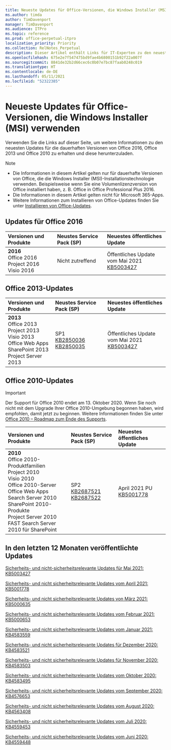 ```yaml
---
title: Neueste Updates für Office-Versionen, die Windows Installer (MSI) verwenden
ms.author: timda
author: TimDavenport
manager: TimDavenport
ms.audience: ITPro
ms.topic: reference
ms.prod: office-perpetual-itpro
localization_priority: Priority
ms.collection: RelNotes_Perpetual
description: Dieser Artikel enthält Links für IT-Experten zu den neuesten Updateinformationen für dauerhafte Versionen von Office 2016, Office 2013 und Office 2010
ms.openlocfilehash: 675e2e7f547475bd9fae4b6800151b92f22a007f
ms.sourcegitcommit: 8841de32b2d66cec6c0b07e7bc87faab0248c019
ms.translationtype: HT
ms.contentlocale: de-DE
ms.lasthandoff: 05/11/2021
ms.locfileid: "52322385"
---
```

# <a name="latest-updates-for-versions-of-office-that-use-windows-installer-msi"></a>Neueste Updates für Office-Versionen, die Windows Installer (MSI) verwenden

Verwenden Sie die Links auf dieser Seite, um weitere Informationen zu den neuesten Updates für die dauerhaften Versionen von Office 2016, Office 2013 und Office 2010 zu erhalten und diese herunterzuladen.
  
 
> [!NOTE]
> - Die Informationen in diesem Artikel gelten nur für dauerhafte Versionen von Office, die die Windows Installer (MSI)-Installationstechnologie verwenden. Beispielsweise wenn Sie eine Volumenlizenzversion von Office installiert haben, z. B. Office in Office Professional Plus 2016.
> - Die Informationen in diesem Artikel gelten nicht für Microsoft 365-Apps.
> - Weitere Informationen zum Installieren von Office-Updates finden Sie unter [Installieren von Office-Updates](https://support.office.com/article/2ab296f3-7f03-43a2-8e50-46de917611c5). 


## <a name="office-2016-updates"></a>Updates für Office 2016

|**Versionen und Produkte**|**Neustes Service Pack (SP)**|**Neuestes öffentliches Update**|
|:-----|:-----|:-----|
|**2016** <br/> Office 2016  <br/> Project 2016  <br/> Visio 2016  <br/> |Nicht zutreffend  <br/> |Öffentliches Update vom Mai 2021  <br/> [KB5003427](https://support.microsoft.com/help/5003427) <br/> |

## <a name="office-2013-updates"></a>Office 2013-Updates

|**Versionen und Produkte**|**Neustes Service Pack (SP)**|**Neuestes öffentliches Update**|
|:-----|:-----|:-----|
|**2013** <br/> Office 2013  <br/> Project 2013  <br/> Visio 2013  <br/> Office Web Apps  <br/> SharePoint 2013  <br/> Project Server 2013  <br/> |SP1 <br/> [KB2850036](https://support.microsoft.com/kb/2850036) <br/>[KB2850035](https://support.microsoft.com/kb/2850035) <br/> |Öffentliches Update vom Mai 2021  <br/> [KB5003427](https://support.microsoft.com/help/5003427) <br/> |
   
## <a name="office-2010-updates"></a>Office 2010-Updates
> [!IMPORTANT]
> Der Support für Office 2010 endet am 13. Oktober 2020. Wenn Sie noch nicht mit dem Upgrade Ihrer Office 2010-Umgebung begonnen haben, wird empfohlen, damit jetzt zu beginnen. Weitere Informationen finden Sie unter [Office 2010 – Roadmap zum Ende des Supports](/DeployOffice/office-2010-end-support-roadmap). 

|**Versionen und Produkte**|**Neustes Service Pack (SP)**|**Neuestes öffentliches Update**|
|:-----|:-----|:-----|
|**2010** <br/> Office 2010-Produktfamilien  <br/> Project 2010  <br/> Visio 2010  <br/> Office 2010-Server  <br/> Office Web Apps  <br/> Search Server 2010  <br/> SharePoint 2010-Produkte  <br/> Project Server 2010  <br/> FAST Search Server 2010 für SharePoint  <br/> |SP2 <br/>[KB2687521](https://support.microsoft.com/kb/2687521) <br/> [KB2687522](https://support.microsoft.com/kb/2687522) <br/> |April 2021 PU  <br/> [KB5001778](https://support.microsoft.com/help/5001778) <br/> |
   

   
## <a name="updates-released-in-past-12-months"></a>In den letzten 12 Monaten veröffentlichte Updates

[Sicherheits- und nicht-sicherheitsrelevante Updates für Mai 2021: KB5003427](https://support.microsoft.com/help/5003427)

[Sicherheits- und nicht sicherheitsrelevante Updates vom April 2021: KB5001778](https://support.microsoft.com/help/5001778)

[Sicherheits- und nicht sicherheitsrelevante Updates von März 2021: KB5000635](https://support.microsoft.com/help/5000635)

[Sicherheits- und nicht sicherheitsrelevante Updates vom Februar 2021: KB5000653](https://support.microsoft.com/help/5000653)

[Sicherheits- und nicht sicherheitsrelevante Updates vom Januar 2021: KB4583559](https://support.microsoft.com/help/4583559)

[Sicherheits- und nicht sicherheitsrelevante Updates für Dezember 2020: KB4583521](https://support.microsoft.com/help/4583521)

[Sicherheits- und nicht sicherheitsrelevante Updates für November 2020: KB4583503](https://support.microsoft.com/help/4583503)

[Sicherheits- und nicht sicherheitsrelevante Updates vom Oktober 2020: KB4583495](https://support.microsoft.com/help/4583495)

[Sicherheits- und nicht sicherheitsrelevante Updates vom September 2020: KB4576653](https://support.microsoft.com/help/4576653)

[Sicherheits- und nicht sicherheitsrelevante Updates vom August 2020: KB4563408](https://support.microsoft.com/help/4563408)

[Sicherheits- und nicht sicherheitsrelevante Updates vom Juli 2020: KB4559453](https://support.microsoft.com/help/4559453)

[Sicherheits- und nicht sicherheitsrelevante Updates vom Juni 2020: KB4559448](https://support.microsoft.com/help/4559448)








 




</br>